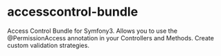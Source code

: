 # accesscontrol-bundle
Access Control Bundle for Symfony3. Allows you to use the @PermissionAccess annotation in your Controllers and Methods. Create custom validation strategies.
